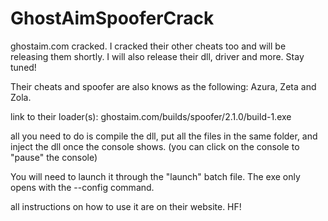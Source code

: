# GhostAimSpooferCrack
ghostaim.com cracked. I cracked their other cheats too and will be releasing them shortly. I will also release their dll, driver and more. Stay tuned!

Their cheats and spoofer are also knows as the following: Azura, Zeta and Zola. 

link to their loader(s): ghostaim.com/builds/spoofer/2.1.0/build-1.exe

all you need to do is compile the dll, put all the files in the same folder, and inject the dll once the console shows. (you can click on the console to "pause" the console)

You will need to launch it through the "launch" batch file. The exe only opens with the --config command. 

all instructions on how to use it are on their website. HF!
